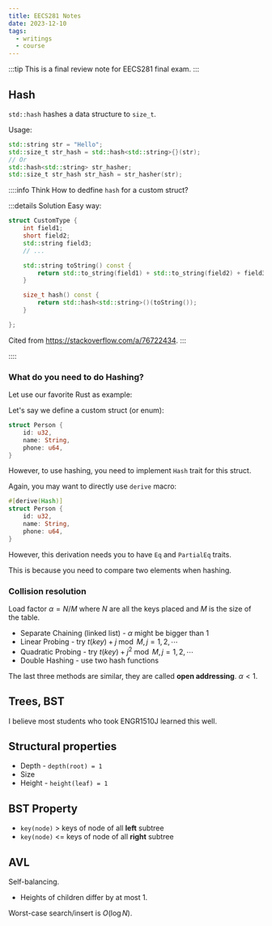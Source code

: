```yaml
---
title: EECS281 Notes
date: 2023-12-10
tags:
  - writings
  - course
---
```


:::tip
This is a final review note for EECS281 final exam.
:::

## Hash

`std::hash` hashes a data structure to `size_t`.

Usage:

```cpp
std::string str = "Hello";
std::size_t str_hash = std::hash<std::string>{}(str);
// Or
std::hash<std::string> str_hasher;
std::size_t str_hash str_hash = str_hasher(str);
```

::::info Think
How to dedfine `hash` for a custom struct?

:::details Solution
Easy way:

```cpp
struct CustomType {
    int field1;
    short field2;
    std::string field3;
    // ...

    std::string toString() const {
        return std::to_string(field1) + std::to_string(field2) + field3; // + ...
    }

    size_t hash() const {
        return std::hash<std::string>()(toString());
    }

};
```

Cited from https://stackoverflow.com/a/76722434.
:::

::::

### What do you need to do Hashing?

Let use our favorite Rust as example:

Let's say we define a custom struct (or enum):

```rs
struct Person {
    id: u32,
    name: String,
    phone: u64,
}
```

However, to use hashing, you need to implement `Hash` trait for this struct.

Again, you may want to directly use `derive` macro:

```rs
#[derive(Hash)]
struct Person {
    id: u32,
    name: String,
    phone: u64,
}
```

However, this derivation needs you to have `Eq` and `PartialEq` traits.

This is because you need to compare two elements when hashing.

### Collision resolution

Load factor $\alpha = N/M$ where $N$ are all the keys placed and $M$ is the size of the table.

- Separate Chaining (linked list) - $\alpha$ might be bigger than 1
- Linear Probing - try $t(key)+j \bmod M, j = 1,2, \cdots$
- Quadratic Probing - try $t(key)+j^2 \bmod M, j = 1,2, \cdots$
- Double Hashing - use two hash functions

The last three methods are similar, they are called **open addressing**. $\alpha < 1$.

## Trees, BST

I believe most students who took ENGR1510J learned this well.

## Structural properties

- Depth - `depth(root) = 1`
- Size
- Height - `height(leaf) = 1`

## BST Property

- `key(node)` > keys of node of all **left** subtree
- `key(node)` <= keys of node of all **right** subtree

## AVL

Self-balancing.

- Heights of children differ by at most 1.

Worst-case search/insert is $O(\log{N})$.
